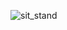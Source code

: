 ![sit_stand](https://user-images.githubusercontent.com/91419527/227178350-c8ee80e0-07ee-4ec9-af52-e5a757756172.gif)

